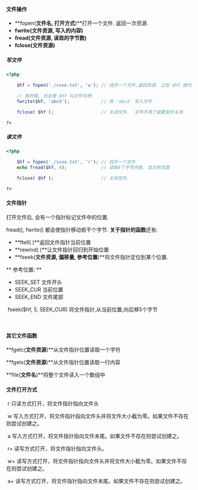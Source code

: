 #### 文件操作

* **fopen\(**文件名, 打开方式**\)**打开一个文件. 返回一次资源.
* **fwrite\(**文件资源, 写入的内容**\)**
* **fread\(**文件资源, 读取的字节数**\)**
* **fclose\(**文件资源**\)**

##### 写文件

```php
<?php

    $hf = fopen('./xxoo.txt', 'w'); // 找开一个文件,返回资源. 之后 $hf 就代表这个文件

    // 有时候, 也会管 $hf 叫文件句柄
    fwrite($hf, 'abcd');            // 将 'abcd' 写入文件

    fclose( $hf );                  // 关闭文件.  文件不用了就要及时关闭

?>
```

##### 读文件

```php
<?php

    $hf = fopen('./xxoo.txt', 'r'); // 找开一个文件
    echo fread($hf, 4);             // 读取4个字节内容, 显示到页面

    ​fclose( $hf );                  // 关闭文件. 

?>
```

#### 文件指针

打开文件后, 会有一个指针标记文件中的位置.

fread\(\), fwrite\(\) 都会使指针移动若干个字节. **关于指针的函数**还有:

* **ftell\( \)**返回文件指针当前位置
* **rewind\( \)**让文件指针回归到开始位置
* **fseek\(**文件资源, 偏移量, 参考位置**\)**将文件指针定位到某个位置.

**​ 参考位置: **

* SEEK\_SET 文件开头
* ​SEEK\_CUR 当前位置
* ​SEEK\_END 文件尾部

​ fseek\($hf, 5, SEEK\_CUR\) 将文件指针,从当前位置,向后移5个字节

​

#### 其它文件函数

**fgetc\(**文件资源**\)**从文件指针位置读取一个字符

**fgets\(**文件资源**\)**从文件指针位置读取一行内容

**file\(**文件名**\)**将整个文件读入一个数组中

#### 文件打开方式

​ r 只读方式打开，将文件指针指向文件头

​ w 写入方式打开，将文件指针指向文件头并将文件大小截为零。如果文件不存在则尝试创建之。

​ a 写入方式打开，将文件指针指向文件末尾。如果文件不存在则尝试创建之。

​ r+ 读写方式打开，将文件指针指向文件头。

​ w+ 读写方式打开，将文件指针指向文件头并将文件大小截为零。如果文件不存在则尝试创建之。

​ a+ 读写方式打开，将文件指针指向文件末尾。如果文件不存在则尝试创建之。

